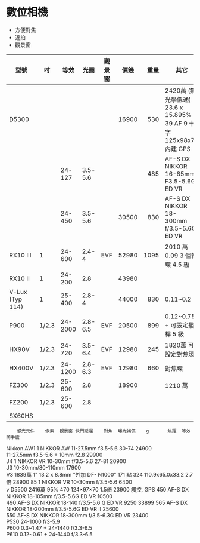 # 數位相機
* 方便對焦
* 近拍
* 觀景窗

型號    |吋   |等效   |光圈   |觀景窗|價錢 |重量| 其它
--------|-----|-------|-------|------|-----|---:|-----  
D5300   |     |       |       |      |16900| 530|2420萬 (無光學低通) 23.6 x 15.895% 39 AF 9 十字 125x98x76 內建 GPS
        |     |24-127 |3.5-5.6|      |     | 485|AF-S DX NIKKOR 16-85mm F3.5-5.6G ED VR
        |     |24-450 |3.5-5.6|      |30500| 830|AF-S DX NIKKOR 18-300mm f/3.5-5.6G ED VR
RX10 III|1    |24-600 |2.4-4  |EVF   |52980|1095|2010 萬 0.09 3 個轉環	4.5 級
RX10 II	|1    |24-200 |2.8    |      |43980|
V-Lux (Typ 114)|1|25-400|2.8-4|      |44000| 830|0.11~0.2
P900    |1/2.3|24-2000|2.8-6.5|EVF   |20500| 899|0.12~0.75 + 可設定撥桿 5 級
HX90V	|1/2.3|24-720 |3.5-6.4|EVF   |12980| 245|1820萬 可設定對焦環
HX400V  |1/2.3|24-1200|2.8-6.3|EVF   |12980| 660|對焦環
FZ300   |1/2.3|25-600 |2.8    |      |18900|    |1210 萬
FZ200   |1/2.3|25-600 |2.8    |      |     |    |
SX60HS  |


		感光元件	像素	觀景窗	快門延遲	對焦	曝光補償	g		焦距	等效	防手震		
Nikkon	AW1									1 NIKKOR AW 11-27.5mm f3.5-5.6	30-74		24900	
										11-27.5mm f3.5-5.6 + 10mm f2.8			29900	
	J4									1 NIKKOR VR 10-30mm f/3.5-5.6	27-81		20900	
	J3									10-30mm/30-110mm			17900	
	V3	1839萬 1" 13.2 x 8.8mm		"外加 DF-
N1000"		171 點		324	110.9x65.0x33.2		2.7倍			28900
								85		1 NIKKOR VR 10-30mm f/3.5-5.6			6400	
v	D5500	2416萬		95%				470	124×97×70		1.5倍		23900	觸控, GPS 
								450		AF-S DX NIKKOR 18-105mm f/3.5-5.6G ED VR			10500	
								490		AF-S DX NIKKOR 18-140 f/3.5-5.6 G ED VR			9250	33899
								565		AF-S DX NIKKOR 18-200mm f/3.5-5.6G ED VR II			25600	
								550		AF-S DX NIKKOR 18-300mm f/3.5-6.3G ED VR			23400	
	P530										24-1000 f/3-5.9			
	P600				0.3~1.47 +						24-1440 f/3.3-6.5			
	P610				0.12~0.61 +						24-1440 f/3.3-6.5			

